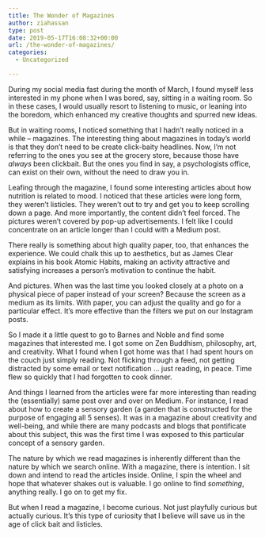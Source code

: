 ```yaml
---
title: The Wonder of Magazines
author: ziahassan
type: post
date: 2019-05-17T16:08:32+00:00
url: /the-wonder-of-magazines/
categories:
  - Uncategorized

---
```

During my social media fast during the month of March, I found myself less interested in my phone when I was bored, say, sitting in a waiting room. So in these cases, I would usually resort to listening to music, or leaning into the boredom, which enhanced my creative thoughts and spurred new ideas. 

But in waiting rooms, I noticed something that I hadn’t really noticed in a while &#8211; magazines. The interesting thing about magazines in today’s world is that they don’t need to be create click-baity headlines. Now, I’m not referring to the ones you see at the grocery store, because those have _always_ been clickbait. But the ones you find in say, a psychologists office, can exist on their own, without the need to draw you in. 

Leafing through the magazine, I found some interesting articles about how nutrition is related to mood. I noticed that these articles were long form, they weren’t listicles. They weren’t out to try and get you to keep scrolling down a page. And more importantly, the content didn’t feel forced. The pictures weren’t covered by pop-up advertisements. I felt like I could concentrate on an article longer than I could with a Medium post. 

There really is something about high quality paper, too, that enhances the experience. We could chalk this up to aesthetics, but as James Clear explains in his book Atomic Habits, making an activity attractive and satisfying increases a person’s motivation to continue the habit. 

And pictures. When was the last time you looked closely at a photo on a physical piece of paper instead of your screen? Because the screen as a medium as its limits. With paper, you can adjust the quality and go for a particular effect. It’s more effective than the filters we put on our Instagram posts.

So I made it a little quest to go to Barnes and Noble and find some magazines that interested me. I got some on Zen Buddhism, philosophy, art, and creativity. What I found when I got home was that I had spent hours on the couch just simply reading. Not flicking through a feed, not getting distracted by some email or text notification … just reading, in peace. Time flew so quickly that I had forgotten to cook dinner. 

And things I learned from the articles were far more interesting than reading the (essentially) same post over and over on Medium. For instance, I read about how to create a sensory garden (a garden that is constructed for the purpose of engaging all 5 senses). It was in a magazine about creativity and well-being, and while there are many podcasts and blogs that pontificate about this subject, this was the first time I was exposed to this particular concept of a sensory garden.

The nature by which we read magazines is inherently different than the nature by which we search online. With a magazine, there is intention. I sit down and intend to read the articles inside. Online, I spin the wheel and hope that whatever shakes out is valuable. I go online to find _something_, anything really. I go on to get my fix.

But when I read a magazine, I become curious. Not just playfully curious but actually curious. It’s this type of curiosity that I believe will save us in the age of click bait and listicles.